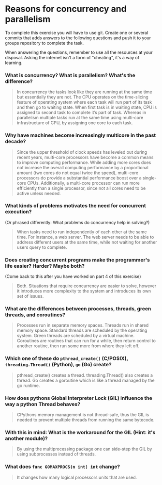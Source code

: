 # Reasons for concurrency and parallelism


To complete this exercise you will have to use git. Create one or several commits that adds answers to the following questions and push it to your groups repository to complete the task.

When answering the questions, remember to use all the resources at your disposal. Asking the internet isn't a form of "cheating", it's a way of learning.

 ### What is concurrency? What is parallelism? What's the difference?
 
 > In concurrency the tasks look like they are running at the same time but essentially they are not. The CPU operates on the time-slicing feature of operating system where each task will run part of its task and then go to waiting state. When first task is in waiting state, CPU is assigned to second task to complete it’s part of task. 
Whereas in parallelism multiple tasks run at the same time using multi-core infrastructure of CPU, by assigning one core to each task.
 
 ### Why have machines become increasingly multicore in the past decade?
 
 > Since the upper threshold of clock speeds has leveled out during recent years, multi-core processors have become a common means to improve computing performance. While adding more cores does not increase the overall computing performance by a proportional amount (two cores do not equal twice the speed), multi-core processors do provide a substantial performance boost over a single-core CPUs. Additionally, a multi-core processor can run more efficiently than a single processor, since not all cores need to be active unless needed. 
 
 ### What kinds of problems motivates the need for concurrent execution?
 (Or phrased differently: What problems do concurrency help in solving?)
 
 > When tasks need to run independently of each other at the same time. For instance, a web server. The web server needs to be able to address different users at the same time, while not waiting for another users query to complete. 
 
 ### Does creating concurrent programs make the programmer's life easier? Harder? Maybe both?
 (Come back to this after you have worked on part 4 of this exercise)
 
 > Both. Situations that require concurrency are easier to solve, however it introduces more complexity to the system and introduces its own set of issues.
 
 ### What are the differences between processes, threads, green threads, and coroutines?
 
 > Processes run in separate memory spaces. Threads run in shared memory space. Standard threads are scheduled by the operating system. Green threads are scheduled by a virtual machine. Coroutines are routines that can run for a while, then return control to another routine, then run some more from where they left off.
 
 ### Which one of these do `pthread_create()` (C/POSIX), `threading.Thread()` (Python), `go` (Go) create?
 
 > pthread_create() creates a thread. threading.Thread() also creates a thread. Go creates a goroutine which is like a thread managed by the go runtime.
 
 ### How does pythons Global Interpreter Lock (GIL) influence the way a python Thread behaves?
 
 > CPythons memory management is not thread-safe, thus the GIL is needed to prevent multiple threads from running the same bytecode. 
 
 ### With this in mind: What is the workaround for the GIL (Hint: it's another module)?
 
 > By using the multiprocessing package one can side-step the GIL by using subprocesses instead of threads.
 
 ### What does `func GOMAXPROCS(n int) int` change? 
 
 > It changes how many logical processors units that are used. 
